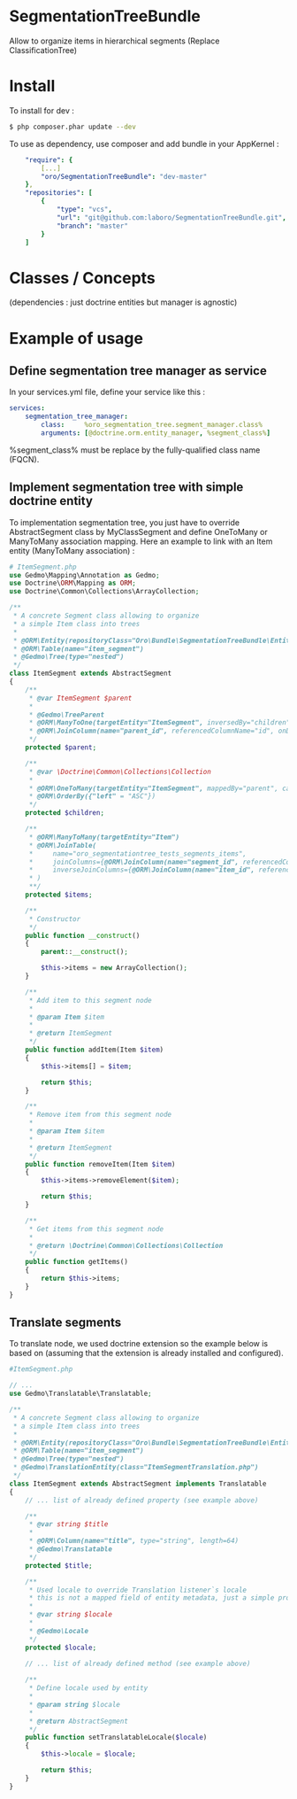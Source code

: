 SegmentationTreeBundle
======================

Allow to organize items in hierarchical segments  (Replace ClassificationTree)

Install
=======

To install for dev :

```bash
$ php composer.phar update --dev
```

To use as dependency, use composer and add bundle in your AppKernel :

```yaml
    "require": {
        [...]
        "oro/SegmentationTreeBundle": "dev-master"
    },
    "repositories": [
        {
            "type": "vcs",
            "url": "git@github.com:laboro/SegmentationTreeBundle.git",
            "branch": "master"
        }
    ]
```


Classes / Concepts
==================

(dependencies : just doctrine entities but manager is agnostic)



Example of usage
================

Define segmentation tree manager as service
-------------------------------------------
In your services.yml file, define your service like this :
```yaml
services:
    segmentation_tree_manager:
        class:     %oro_segmentation_tree.segment_manager.class%
        arguments: [@doctrine.orm.entity_manager, %segment_class%]
```

%segment_class% must be replace by the fully-qualified class name (FQCN).


Implement segmentation tree with simple doctrine entity
-------------------------------------------------------
To implementation segmentation tree, you just have to override AbstractSegment class by MyClassSegment and define OneToMany or ManyToMany association mapping.
Here an example to link with an Item entity (ManyToMany association) :

```php
# ItemSegment.php
use Gedmo\Mapping\Annotation as Gedmo;
use Doctrine\ORM\Mapping as ORM;
use Doctrine\Common\Collections\ArrayCollection;

/**
 * A concrete Segment class allowing to organize
 * a simple Item class into trees
 *
 * @ORM\Entity(repositoryClass="Oro\Bundle\SegmentationTreeBundle\Entity\Repository\SegmentRepository")
 * @ORM\Table(name="item_segment")
 * @Gedmo\Tree(type="nested")
 */
class ItemSegment extends AbstractSegment
{
    /**
     * @var ItemSegment $parent
     *
     * @Gedmo\TreeParent
     * @ORM\ManyToOne(targetEntity="ItemSegment", inversedBy="children")
     * @ORM\JoinColumn(name="parent_id", referencedColumnName="id", onDelete="SET NULL")
     */
    protected $parent;

    /**
     * @var \Doctrine\Common\Collections\Collection
     *
     * @ORM\OneToMany(targetEntity="ItemSegment", mappedBy="parent", cascade={"persist"})
     * @ORM\OrderBy({"left" = "ASC"})
     */
    protected $children;

    /**
     * @ORM\ManyToMany(targetEntity="Item")
     * @ORM\JoinTable(
     *     name="oro_segmentationtree_tests_segments_items",
     *     joinColumns={@ORM\JoinColumn(name="segment_id", referencedColumnName="id")},
     *     inverseJoinColumns={@ORM\JoinColumn(name="item_id", referencedColumnName="id")}
     * )
     **/
    protected $items;

    /**
     * Constructor
     */
    public function __construct()
    {
        parent::__construct();

        $this->items = new ArrayCollection();
    }

    /**
     * Add item to this segment node
     *
     * @param Item $item
     *
     * @return ItemSegment
     */
    public function addItem(Item $item)
    {
        $this->items[] = $item;

        return $this;
    }

    /**
     * Remove item from this segment node
     *
     * @param Item $item
     *
     * @return ItemSegment
     */
    public function removeItem(Item $item)
    {
        $this->items->removeElement($item);

        return $this;
    }

    /**
     * Get items from this segment node
     *
     * @return \Doctrine\Common\Collections\Collection
     */
    public function getItems()
    {
        return $this->items;
    }
}

```

Translate segments
------------------
To translate node, we used doctrine extension so the example below is based on (assuming that the extension is already installed and configured).


```php
#ItemSegment.php

// ...
use Gedmo\Translatable\Translatable;

/**
 * A concrete Segment class allowing to organize
 * a simple Item class into trees
 *
 * @ORM\Entity(repositoryClass="Oro\Bundle\SegmentationTreeBundle\Entity\Repository\SegmentRepository")
 * @ORM\Table(name="item_segment")
 * @Gedmo\Tree(type="nested")
 * @Gedmo\TranslationEntity(class="ItemSegmentTranslation.php")
 */
class ItemSegment extends AbstractSegment implements Translatable
{
    // ... list of already defined property (see example above)

    /**
     * @var string $title
     *
     * @ORM\Column(name="title", type="string", length=64)
     * @Gedmo\Translatable
     */
    protected $title;

    /**
     * Used locale to override Translation listener`s locale
     * this is not a mapped field of entity metadata, just a simple property
     *
     * @var string $locale
     *
     * @Gedmo\Locale
     */
    protected $locale;
    
    // ... list of already defined method (see example above)

    /**
     * Define locale used by entity
     *
     * @param string $locale
     *
     * @return AbstractSegment
     */
    public function setTranslatableLocale($locale)
    {
        $this->locale = $locale;

        return $this;
    }
}
```
